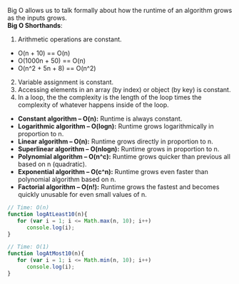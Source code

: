 Big O allows us to talk formally about how the runtime of an algorithm grows as the inputs grows.  
__Big O Shorthands__:
1. Arithmetic operations are constant.  
- O(n + 10) == O(n)
- O(1000n + 50) == O(n)
- O(n^2 + 5n + 8) == O(n^2)
2. Variable assignment is constant.
3. Accessing elements in an array (by index) or object (by key) is constant.
4. In a loop, the the complexity is the length of the loop times the complexity of whatever happens inside of the loop.  

- __Constant algorithm – O(n):__ Runtime is always constant.
- __Logarithmic algorithm – O(logn):__ Runtime grows logarithmically in proportion to n.
- __Linear algorithm – O(n):__ Runtime grows directly in proportion to n.
- __Superlinear algorithm – O(nlogn):__ Runtime grows in proportion to n.
- __Polynomial algorithm – O(n^c):__ Runtime grows quicker than previous all based on n (quadratic).
- __Exponential algorithm – O(c^n):__ Runtime grows even faster than polynomial algorithm based on n.
- __Factorial algorithm – O(n!):__ Runtime grows the fastest and becomes quickly unusable for even small values of n.

``` javascript
// Time: O(n)
function logAtLeast10(n){ 
   for (var i = 1; i <= Math.max(n, 10); i++) 
      console.log(i);
}

// Time: O(1)
function logAtMost10(n){ 
   for (var i = 1; i <= Math.min(n, 10); i++) 
      console.log(i);
}
```
